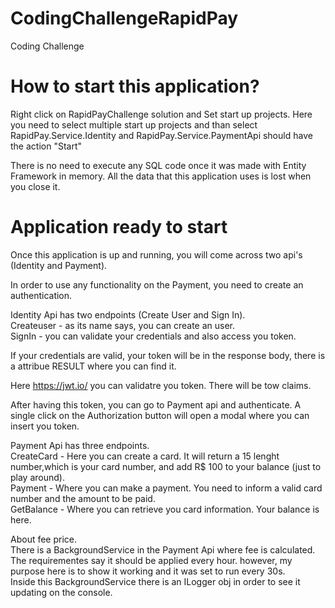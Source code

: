 # CodingChallengeRapidPay
Coding Challenge

# How to start this application?
Right click on RapidPayChallenge solution and Set start up projects. 
Here you need to select multiple start up projects and than select RapidPay.Service.Identity and RapidPay.Service.PaymentApi should have the action "Start"

There is no need to execute any SQL code once it was made with Entity Framework in memory. All the data that this application uses is lost when you close it.

# Application ready to start
Once this application is up and running, you will come across two api's (Identity and Payment).

In order to use any functionality on the Payment, you need to create an authentication. 

Identity Api has two endpoints (Create User and Sign In).
<br />
Createuser - as its name says, you can create an user.
<br />
SignIn - you can validate your credentials and also access you token.

If your credentials are valid, your token will be in the response body, there is a attribue RESULT where you can find it.

Here https://jwt.io/ you can validatre you token. There will be tow claims. 

After having this token, you can go to Payment api and authenticate. A single click on the Authorization button will open a modal where you can insert you token.

Payment Api has three endpoints.
<br />
CreateCard - Here you can create a card. It will return a 15 lenght number,which is your card number, and add R$ 100 to your balance (just to play around). 
<br />
Payment - Where you can make a payment. You need to inform a valid card number and the amount to be paid. 
<br />
GetBalance - Where you can retrieve you card information. Your balance is here. 

About fee price.<br />
There is a BackgroundService in the Payment Api where fee is calculated.<br />
The requirementes say it should be applied every hour. however, my purpose here is to show it working and it was set to run every 30s.<br />
Inside this BackgroundService there is an ILogger obj in order to see it updating on the console.


